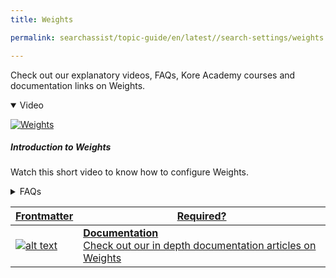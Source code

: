 ```yaml
---
title: Weights

permalink: searchassist/topic-guide/en/latest//search-settings/weights

---
```

<!--#### Topic Guide
###### Weights-->

   Check out our explanatory videos, FAQs, Kore Academy courses and documentation links on Weights.

     
<details class="introduction-video" open>
  <summary>Video
  </summary>
  
   [![Weights](images/VideoCoverImage.png)](https://player.vimeo.com/video/751567509?h=c0a2fddd2a&amp)

  ##### Introduction to Weights
  Watch this short video to know how to configure Weights.

</details>

<details>
  <summary>FAQs
  </summary>

  <a class="doc-link" target="_blank" href="https://docs.kore.ai/searchassist/concepts/managing-relevance/managing-relevance/#Adding_Weights">
 
  What are weights?

</a>

 <a class="doc-link" target="_blank" href="https://docs.kore.ai/searchassist/concepts/managing-relevance/managing-relevance/#Adding_Weights">
 
  How do I configure weights?

</a>
 

</details>


<a class="doc-link" target="_blank" href="https://docs.kore.ai/searchassist/concepts/managing-relevance/managing-relevance/#Adding_Weights">
 

| Frontmatter | Required? |
|-------------|-------------|
| ![alt text](images/SA_Documentation.svg "Title") | **Documentation**  <br /> Check out our in depth documentation articles on Weights  | 


</a>

